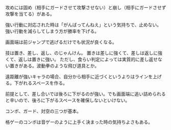 攻めには固め（相手にガードさせて攻撃させない）と崩し（相手にガードさせず攻撃を当てる）がある。

強い行動に対応された時は「がんばってんねえ」という気持ちで、止めない。
強い行動を減らしてしまう方が勝率を下げる。

画面端は前ジャンプで逃げるだけでも状況が良くなる。

技は置き、差し、返し、のじゃんけん。
置きは差しに強くて、差しは返しに強くて、返しは置きに強い。
ただし、食らい判定によっては実質的に差し返せない置きがある。波動拳のような飛び道具とか。

遠距離が強いキャラの場合、自分から相手に近づくというよりはラインを上げる。下がれるスペースを作る。

前提として、差し合いでは後ろに下がるのが強い。でも画面端に追い詰められると辛いので、後ろに下がるスペースを確保しないといけない。

コンボ、ガード、対空の三つが基本。

格ゲーのコンボは音ゲーのように上手く決まった時の気持ちよさもある。
